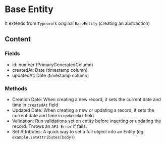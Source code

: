 # Base Entity

It extends from `Typeorm`'s original `BaseEntity` (creating an abstraction)

## Content

### Fields
- id: number (PrimaryGeneratedColumn)
- createdAt: Date (timestamp column)
- updatedAt: Date (timestamp column)

### Methods
- Creation Date: When creating a new record, it sets the current date and time in `createdAt` field
- Updated Date: When creating a new or updating a record, it sets the current date and time in `updatedAt` field
- Validation: Run validations set on entity before inserting or updating the record. Throws an `API Error` if fails.
- Set Attributes: A quick way to set a full object into an Entity (eg: `example.setAttributes(body)`)
